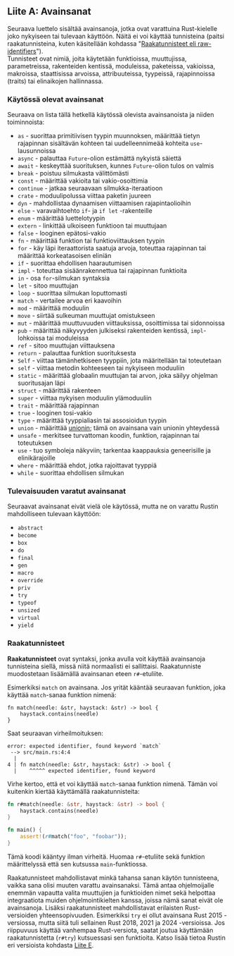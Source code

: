 ## Liite A: Avainsanat

Seuraava luettelo sisältää avainsanoja, jotka ovat varattuina Rust-kielelle joko nykyiseen tai tulevaan käyttöön. Näitä ei voi käyttää tunnisteina (paitsi raakatunnisteina, kuten käsitellään kohdassa "[Raakatunnisteet eli raw-identifiers][raw-identifiers]<!-- ignore -->").  
Tunnisteet ovat nimiä, joita käytetään funktioissa, muuttujissa, parametreissa, rakenteiden kentissä, moduleissa, paketeissa, vakioissa, makroissa, staattisissa arvoissa, attribuuteissa, tyypeissä, rajapinnoissa (traits) tai elinaikojen hallinnassa.

[raw-identifiers]: #raw-identifiers

### Käytössä olevat avainsanat

Seuraava on lista tällä hetkellä käytössä olevista avainsanoista ja niiden toiminnoista:

- `as` - suorittaa primitiivisen tyypin muunnoksen, määrittää tietyn rajapinnan sisältävän kohteen tai uudelleennimeää kohteita `use`-lausunnoissa  
- `async` - palauttaa `Future`-olion estämättä nykyistä säiettä  
- `await` - keskeyttää suorituksen, kunnes `Future`-olion tulos on valmis  
- `break` - poistuu silmukasta välittömästi  
- `const` - määrittää vakioita tai vakio-osoittimia  
- `continue` - jatkaa seuraavaan silmukka-iteraatioon  
- `crate` - moduulipolussa viittaa paketin juureen  
- `dyn` - mahdollistaa dynaamisen viittaamisen rajapintaolioihin  
- `else` - varavaihtoehto `if`- ja `if let` -rakenteille  
- `enum` - määrittää luettelotyypin  
- `extern` - linkittää ulkoiseen funktioon tai muuttujaan  
- `false` - looginen epätosi-vakio  
- `fn` - määrittää funktion tai funktioviittauksen tyypin  
- `for` - käy läpi iteraattorista saatuja arvoja, toteuttaa rajapinnan tai määrittää korkeatasoisen eliniän  
- `if` - suorittaa ehdollisen haarautumisen  
- `impl` - toteuttaa sisäänrakennettua tai rajapinnan funktioita  
- `in` - osa `for`-silmukan syntaksia  
- `let` - sitoo muuttujan  
- `loop` - suorittaa silmukan loputtomasti  
- `match` - vertailee arvoa eri kaavoihin  
- `mod` - määrittää moduulin  
- `move` - siirtää sulkeuman muuttujat omistukseen  
- `mut` - määrittää muuttuvuuden viittauksissa, osoittimissa tai sidonnoissa  
- `pub` - määrittää näkyvyyden julkiseksi rakenteiden kentissä, `impl`-lohkoissa tai moduleissa  
- `ref` - sitoo muuttujan viittauksena  
- `return` - palauttaa funktion suorituksesta  
- `Self` - viittaa tämänhetkiseen tyyppiin, jota määritellään tai toteutetaan  
- `self` - viittaa metodin kohteeseen tai nykyiseen moduuliin  
- `static` - määrittää globaalin muuttujan tai arvon, joka säilyy ohjelman suoritusajan läpi  
- `struct` - määrittää rakenteen  
- `super` - viittaa nykyisen moduulin ylämoduuliin  
- `trait` - määrittää rajapinnan  
- `true` - looginen tosi-vakio  
- `type` - määrittää tyyppialiasin tai assosioidun tyypin  
- `union` - määrittää [unionin][union]<!-- ignore -->; tämä on avainsana vain unionin yhteydessä  
- `unsafe` - merkitsee turvattoman koodin, funktion, rajapinnan tai toteutuksen  
- `use` - tuo symboleja näkyviin; tarkentaa kaappauksia geneerisille ja elinikärajoille  
- `where` - määrittää ehdot, jotka rajoittavat tyyppiä  
- `while` - suorittaa ehdollisen silmukan  

[union]: ../reference/items/unions.html

### Tulevaisuuden varatut avainsanat

Seuraavat avainsanat eivät vielä ole käytössä, mutta ne on varattu Rustin mahdolliseen tulevaan käyttöön:

- `abstract`
- `become`
- `box`
- `do`
- `final`
- `gen`
- `macro`
- `override`
- `priv`
- `try`
- `typeof`
- `unsized`
- `virtual`
- `yield`

### Raakatunnisteet

**Raakatunnisteet** ovat syntaksi, jonka avulla voit käyttää avainsanoja tunnisteina siellä, missä niitä normaalisti ei sallittaisi. Raakatunniste muodostetaan lisäämällä avainsanan eteen `r#`-etuliite.

Esimerkiksi `match` on avainsana. Jos yrität kääntää seuraavan funktion, joka käyttää `match`-sanaa funktion nimenä:

```rust,ignore,does_not_compile
fn match(needle: &str, haystack: &str) -> bool {
    haystack.contains(needle)
}
```

Saat seuraavan virheilmoituksen:

```text
error: expected identifier, found keyword `match`
 --> src/main.rs:4:4
  |
4 | fn match(needle: &str, haystack: &str) -> bool {
  |    ^^^^^ expected identifier, found keyword
```

Virhe kertoo, että et voi käyttää `match`-sanaa funktion nimenä. Tämän voi kuitenkin kiertää käyttämällä raakatunnisteita:

```rust
fn r#match(needle: &str, haystack: &str) -> bool {
    haystack.contains(needle)
}

fn main() {
    assert!(r#match("foo", "foobar"));
}
```

Tämä koodi kääntyy ilman virheitä. Huomaa `r#`-etuliite sekä funktion määrittelyssä että sen kutsussa `main`-funktiossa.

Raakatunnisteet mahdollistavat minkä tahansa sanan käytön tunnisteena, vaikka sana olisi muuten varattu avainsanaksi. Tämä antaa ohjelmoijalle enemmän vapautta valita muuttujien ja funktioiden nimet sekä helpottaa integraatiota muiden ohjelmointikielten kanssa, joissa nämä sanat eivät ole avainsanoja. Lisäksi raakatunnisteet mahdollistavat erilaisten Rust-versioiden yhteensopivuuden. Esimerkiksi `try` ei ollut avainsana Rust 2015 -versiossa, mutta siitä tuli sellainen Rust 2018, 2021 ja 2024 -versioissa. Jos riippuvuus käyttää vanhempaa Rust-versiota, saatat joutua käyttämään raakatunnistetta (`r#try`) kutsuessasi sen funktioita. Katso lisää tietoa Rustin eri versioista kohdasta [Liite E][appendix-e]<!-- ignore -->.

[appendix-e]: appendix-05-editions.html
